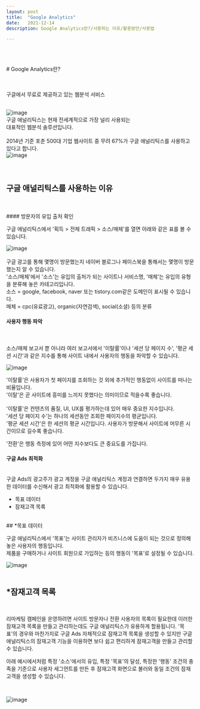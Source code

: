 ```yaml
---
layout: post
title:  "Google Analytics"
date:   2021-12-14
description: Google Analytics란?/사용하는 이유/활용방안/사용법

---
```

<br/>
<br/>

<p class="start"># Google Analytics란?</p>   
<br/>
<br/>
구글에서 무료로 제공하고 있는 웹분석 서비스
<br/>
<br/>

![image](https://user-images.githubusercontent.com/84303574/145998694-50217eb0-d0a9-44c2-ac46-9e5478f57b26.png)
<br/>
구글 애널리틱스는 현재 전세계적으로 가장 널리 사용되는   
대표적인 웹분석 솔루션입니다.   
<br/>
2014년 기준 포춘 500대 기업 웹사이트 중 무려 67%가 구글 애널리틱스를 사용하고 있다고 합니다.
<br/>
![image](https://user-images.githubusercontent.com/84303574/145998947-c943db32-ebd7-475a-8d6a-540689b8c170.png)
<br/>
<br/>
<br/>

## 구글 애널리틱스를 사용하는 이유
<br/>
<br/>
#### 방문자의 유입 출처 확인
<br/>

구글 애널리틱스에서 '획득 > 전체 트래픽 > 소스/매체'를 열면 아래와 같은 표를 볼 수 있습니다.
<br/>

![image](https://user-images.githubusercontent.com/84303574/146000935-78d76f97-9ddb-42d5-b939-394ee2993238.png)
<br/>
<br/>
구글 광고를 통해 몇명이 방문했는지 네이버 블로그나 페이스북을 통해서는 몇명이 방문했는지 알 수 있습니다.
<br/>
'소스/매체'에서 '소스'는 유입의 출처가 되는 사이트나 서비스명, '매체'는 유입의 유형을 분류해 놓은 카테고리입니다.
<br/>
소스 = google, facebook, naver 또는 tistory.com같은 도메인이 표시될 수 있습니다.
<br/>
매체 = cpc(유료광고), organic(자연검색), social(소셜) 등의 분류

#### 사용자 행동 파악
<br/>
<br/>
소스/매체 보고서 뿐 아니라 여러 보고서에서 '이탈률'이나 '세션 당 페이지 수', '평균 세션 시간'과 같은 지수를 통해 사이트 내에서 사용자의 행동을 파악할 수 있습니다.
<br/>

![image](https://user-images.githubusercontent.com/84303574/146009782-53300bb4-82c7-4f75-842b-2e762df43a60.png)

'이탈률'은 사용자가 첫 페이지를 조회하는 것 외에 추가적인 행동없이 사이트를 떠나는 비율입니다.<br/>
'이탈'은 곧 사이트에 흥미를 느끼지 못했다는 의미이므로 적을수록 좋습니다.<br/>
<br/>
'이탈률'은 컨텐츠의 품질, UI, UX를 평가하는데 있어 매우 중요한 지수입니다.
<br/>
'세션 당 페이지 수'는 하나의 세션동안 조회한 페이지수의 평균입니다.
<br/>
'평균 세션 시간'은 한 세션의 평균 시간입니다. 사용자가 방문해서 사이트에 머무른 시간이므로 길수록 좋습니다.
<br/>
<p class="start">'전환'은 행동 측정에 있어 어떤 지수보다도 큰 중요도를 가집니다.
</p>   

#### 구글 Ads 최적화
<br/>
구글 Ads의 광고주가 광고 계정을 구글 애널리틱스 계정과 연결하면 두가지 매우 유용한 데이터를 수신해서
광고 최적화에 활용할 수 있습니다.
<br/>

* 목표 데이터
* 잠재고객 목록
<br/>
## *목표 데이터

구글 애널리틱스에서 '목표'는 사이트 관리자가 비즈니스에 도움이 되는 것으로 정의해놓은 사용자의 행동입니다.
<br/>
제품을 구매하거나 사이트 회원으로 가입하는 등의 행동이 '목표'로 설정될 수 있습니다.
<br/>

![image](https://user-images.githubusercontent.com/84303574/146012625-1ee1f63b-3df3-4e14-b25c-be655ce46c29.png)
<br/>
<br/>



## *잠재고객 목록
<br/>

리마케팅 캠페인을 운영하려면 사이트 방문자나 전환 사용자의 목록이 필요한데 이러한 잠재고객 목록을 만들고 관리하는데도 구글 애널리틱스가 유용하게 할용됩니다. '목표'의 경우와 마찬가지로 구글 Ads 자체적으로 잠재고객 목록을 생성할 수 있지만 구글 애널리틱스의 잠재고객 기능을 이용하면 보다 쉽고 편리하게 잠재고객을 만들고 관리할 수 있습니다.

아래 예시에서처럼 특정 '소스'에서의 유입, 특정 '목표'의 달성, 특정한 '행동' 조건의 충족을 기준으로 사용자 세그먼트를 만든 후 잠재고객 화면으로 불러와 동일 조건의 잠재고객을 생성할 수 있습니다.

<br/>

![image](https://user-images.githubusercontent.com/84303574/146012865-c2922b65-2592-49ef-b2f3-f5827afc4f4e.png)
<br/>
<br/>

